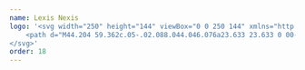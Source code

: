 ```yaml
---
name: Lexis Nexis
logo: '<svg width="250" height="144" viewBox="0 0 250 144" xmlns="http://www.w3.org/2000/svg">
    <path d="M44.204 59.362c.05-.02.088.044.046.076a23.633 23.633 0 00-2.2 1.895c-3.742 3.635-6.343 8.538-7.217 13.889a25.574 25.574 0 00-.003 8.157c.561 3.886 2.81 8.995 6.01 11.178.04.028.013.092-.036.084-7.774-1.465-9.368-8.884-9.723-12.912-.645-8.814 4.393-18.49 13.123-22.367zm-1.09-9.91c12.61-1.145 23.982 8.356 25.013 20.894.938 11.385-6.703 21.522-17.583 24.087-13.697 1.435-20.283-26.173-1.304-36.688.165.106.58.39.853.595a20.174 20.174 0 012.703 2.417 19.799 19.799 0 013.873 6.08.33.33 0 00.546.1.32.32 0 00.063-.332 20.625 20.625 0 00-3.865-6.416 19.172 19.172 0 00-.512-.553c-.04-.042.013-.104.06-.075.61.377 1.202.781 1.768 1.22.956.742 1.85 1.564 2.666 2.456a.33.33 0 00.544-.094.313.313 0 00-.055-.33l-.007-.009a22.004 22.004 0 00-2.668-2.637 20.92 20.92 0 00-2.294-1.659c-.047-.029-.016-.1.039-.086.49.133.977.286 1.459.452a22.58 22.58 0 013.314 1.487.328.328 0 00.484-.26.308.308 0 00-.155-.293l-.012-.01a23.162 23.162 0 00-3.356-1.695 23.7 23.7 0 00-1.895-.667c-.052-.015-.042-.092.011-.093 1.374-.044 2.75.038 4.108.242a.328.328 0 00.371-.365.331.331 0 00-.265-.275 23.773 23.773 0 00-4.74-.498c-.054 0-.066-.073-.017-.093a24.026 24.026 0 013.465-1.007.323.323 0 00.24-.427.338.338 0 00-.367-.208 24.16 24.16 0 00-6.435 1.823 20.23 20.23 0 00-1.71-1.002 21.168 21.168 0 00-3.544-1.46 21.178 21.178 0 00-3.77-.791c-2.43-.282-6.549-.323-9.538 1.376-.049.03-.095-.037-.052-.074 3.495-2.936 8.182-4.735 12.564-5.132zm.617 8.49c.054-.01.075.063.025.084-.565.218-1.123.458-1.672.717-4.691 2.24-8.672 6.093-11.091 10.885-5.352 10.682-1.53 18.289.089 20.496.032.043-.024.096-.067.061-11.153-8.827-3.986-29.451 12.715-32.244zm157.607 9.221l1.853 1.598-.046.053-5.493 6.278 5.539 6.33-1.853 1.597-.044-.052-5.267-6.019-5.314 6.07-1.849-1.596.045-.054 5.493-6.276-5.538-6.33 1.849-1.599.047.052 5.267 6.019 5.311-6.07zm-74.584 0l1.85 1.598-.045.053-5.492 6.278 5.537 6.33-1.85 1.597-.047-.052-5.266-6.019-5.312 6.07-1.853-1.596.047-.054 5.493-6.276-5.54-6.33 1.853-1.599.046.052 5.266 6.019 5.313-6.07zm15.549.107c1.753 0 3.237.656 4.349 1.981l-1.778 1.536c-.671-.732-1.459-1.182-2.571-1.182-1.205 0-2.254.606-2.254 1.667 0 .94.476 1.666 2.316 2.303l1.3.455c2.696.94 4.125 2.304 4.125 4.547 0 2.426-2.157 4.336-5.615 4.336-2.233 0-4.184-.972-5.554-2.626l1.874-1.619c.994 1.14 2.068 1.91 3.743 1.91 1.554 0 2.824-.757 2.824-1.91 0-1.152-.826-1.789-2.697-2.424l-1.238-.455c-2.79-1-3.774-2.668-3.774-4.486 0-2.275 2.062-4.033 4.95-4.033zm-36.294 0c4.274 0 7.384 3.062 7.446 8.458h-12.389c.244 2.7 2.35 4.73 5.126 4.73 1.795 0 3.27-.74 4.253-1.629l1.868 1.614.014.015c-1.313 1.364-3.48 2.455-6.135 2.455-4.516 0-7.842-3.457-7.842-7.82 0-4.398 3.386-7.823 7.659-7.823zm110.878 0c1.754 0 3.239.656 4.351 1.981l-1.778 1.536c-.673-.732-1.459-1.182-2.573-1.182-1.204 0-2.252.606-2.252 1.667 0 .94.476 1.666 2.316 2.303l1.3.455c2.696.94 4.124 2.304 4.124 4.547 0 2.426-2.157 4.336-5.614 4.336-2.234 0-4.184-.972-5.554-2.626l1.874-1.619c.994 1.14 2.068 1.91 3.743 1.91 1.554 0 2.823-.757 2.823-1.91 0-1.152-.826-1.789-2.696-2.424l-1.237-.455c-2.791-1-3.775-2.668-3.775-4.486 0-2.275 2.062-4.033 4.948-4.033zm-36.293 0c4.273 0 7.385 3.062 7.447 8.458H175.65c.246 2.7 2.352 4.73 5.129 4.73a6.34 6.34 0 004.251-1.629l1.868 1.614.014.015c-1.312 1.364-3.479 2.455-6.133 2.455-4.517 0-7.844-3.457-7.844-7.82 0-4.398 3.388-7.823 7.659-7.823zm-46.587.243V82.67h-2.624V67.514h2.624zm74.588 0V82.67h-2.625V67.514h2.625zm-56.587-6.534l14.891 15.594V60.979h2.775v21.692h-.548l-14.891-15.594v15.594h-2.777V60.979h.55zm-65.802 0v18.993h11.068v2.699H83.429V60.979h2.777zm-48.67-4.029c2.34-.484 4.128-.61 6.059-.444.053.003.053.085 0 .09-4.673.445-12.3 3.412-16.678 10.305-2.215 3.486-3.79 7.782-3.209 13.165.007.055-.07.071-.086.021-.242-.685-.598-1.763-.725-2.283-1.12-4.549-.215-9.37 2.604-13.121l.043-.059a20.552 20.552 0 015.309-4.896c2.038-1.311 4.317-2.24 6.684-2.778zm142.905 12.716c-2.227 0-4.118 1.484-4.666 3.788h9.307c-.369-2.487-2.321-3.82-4.641-3.788zm-74.585 0c-2.227 0-4.12 1.484-4.669 3.788h9.308c-.366-2.487-2.319-3.82-4.639-3.788zm118.692-6.25c1.135 0 2.022.89 2.022 2.026a2.002 2.002 0 01-2.022 2.026c-1.138 0-2.03-.89-2.03-2.026 0-1.118.91-2.025 2.03-2.025zm0 .324c-.93 0-1.685.764-1.685 1.702 0 .951.741 1.7 1.685 1.7.947 0 1.685-.749 1.685-1.7 0-.938-.754-1.702-1.685-1.702zm.035.531c.519 0 .818.237.818.65 0 .333-.156.543-.465.62l.549 1.005h-.408l-.525-.949h-.399v.949h-.378v-2.275h.808zm-.027.341h-.403v.658h.412c.326 0 .463-.103.463-.341 0-.218-.145-.317-.472-.317zM27.814 57.685c3.797-3.048 10.012-4.212 15.987-2.476.053.014.037.093-.019.086-7.827-.962-15.84 2.735-19.744 8.213-.032.044-.1.007-.078-.044.96-2.217 2.224-4.472 3.854-5.78zm106.319 3.293v2.441h-2.872v-2.441h2.872zm74.583 0v2.441h-2.871v-2.441h2.871zm-138.48-4.05c1.133 0 2.021.888 2.021 2.025a2.003 2.003 0 01-2.021 2.026 2.009 2.009 0 01-2.032-2.026 2.03 2.03 0 012.032-2.026zm0 .323c-.93 0-1.686.764-1.686 1.702 0 .953.74 1.7 1.686 1.7.945 0 1.685-.747 1.685-1.7 0-.938-.756-1.703-1.685-1.703zm.033.53c.52 0 .82.238.82.65 0 .334-.157.544-.465.623l.549 1.003h-.408l-.525-.95h-.4v.95h-.378v-2.275h.807zm-.025.342h-.403v.659h.411c.327 0 .464-.103.464-.343 0-.218-.145-.316-.472-.316z" fill="currentColor" fill-rule="nonzero"></path>
</svg>'
order: 18
---
```


